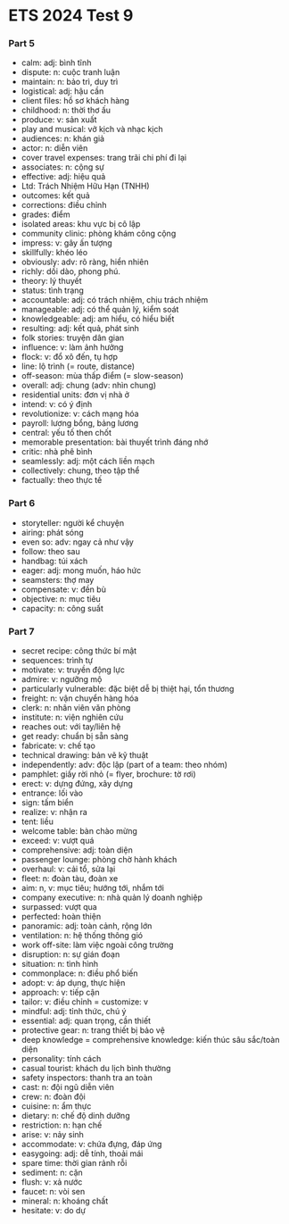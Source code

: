 # ETS 2024 Test 9

### Part 5

- calm: adj: bình tĩnh
- dispute: n: cuộc tranh luận
- maintain: n: bảo trì, duy trì
- logistical: adj: hậu cần
- client files: hồ sơ khách hàng
- childhood: n: thời thơ ấu
- produce: v: sản xuất
- play and musical: vở kịch và nhạc kịch
- audiences: n: khán giả
- actor: n: diễn viên
- cover travel expenses: trang trãi chi phí đi lại
- associates: n: cộng sự
- effective: adj: hiệu quả
- Ltd: Trách Nhiệm Hữu Hạn (TNHH)
- outcomes: kết quả
- corrections: điều chỉnh
- grades: điểm
- isolated areas: khu vực bị cô lập
- community clinic: phòng khám công cộng
- impress: v: gây ấn tượng
- skillfully: khéo léo
- obviously: adv: rõ ràng, hiển nhiên
- richly: dồi dào, phong phú.
- theory: lý thuyết
- status: tình trạng
- accountable: adj: có trách nhiệm, chịu trách nhiệm
- manageable: adj: có thể quản lý, kiểm soát
- knowledgeable: adj: am hiểu, có hiểu biết
- resulting: adj: kết quả, phát sinh
- folk stories: truyện dân gian
- influence: v: làm ảnh hưởng
- flock: v: đổ xô đến, tụ hợp
- line: lộ trình (= route, distance)
- off-season: mùa thấp điểm (= slow-season)
- overall: adj: chung (adv: nhìn chung)
- residential units: đơn vị nhà ở
- intend: v: có ý định
- revolutionize: v: cách mạng hóa
- payroll: lương bổng, bảng lương
- central: yếu tố then chốt
- memorable presentation: bài thuyết trình đáng nhớ
- critic: nhà phê bình
- seamlessly: adj: một cách liền mạch
- collectively: chung, theo tập thể
- factually: theo thực tế

### Part 6

- storyteller: người kể chuyện
- airing: phát sóng
- even so: adv: ngay cả như vậy
- follow: theo sau
- handbag: túi xách
- eager: adj: mong muốn, háo hức
- seamsters: thợ may
- compensate: v: đền bù
- objective: n: mục tiêu
- capacity: n: công suất

### Part 7

- secret recipe: công thức bí mật
- sequences: trình tự
- motivate: v: truyền động lực
- admire: v: ngưỡng mộ
- particularly vulnerable: đặc biệt dễ bị thiệt hại, tổn thương
- freight: n: vận chuyển hàng hóa
- clerk: n: nhân viên văn phòng
- institute: n: viện nghiên cứu
- reaches out: với tay/liên hệ
- get ready: chuẩn bị sẵn sàng
- fabricate: v: chế tạo
- technical drawing: bản vẽ kỹ thuật
- independently: adv: độc lập (part of a team: theo nhóm)
- pamphlet: giấy rời nhỏ (= flyer, brochure: tờ rơi)
- erect: v: dựng đứng, xây dựng
- entrance: lối vào
- sign: tấm biển
- realize: v: nhận ra
- tent: liều
- welcome table: bàn chào mừng
- exceed: v: vượt quá
- comprehensive: adj: toàn diện
- passenger lounge: phòng chờ hành khách
- overhaul: v: cải tổ, sửa lại
- fleet: n: đoàn tàu, đoàn xe
- aim: n, v: mục tiêu; hướng tới, nhắm tới
- company executive: n: nhà quản lý doanh nghiệp
- surpassed: vượt qua
- perfected: hoàn thiện
- panoramic: adj: toàn cảnh, rộng lớn
- ventilation: n: hệ thống thông gió
- work off-site: làm việc ngoài công trường
- disruption: n: sự gián đoạn
- situation: n: tình hình
- commonplace: n: điều phổ biến
- adopt: v: áp dụng, thực hiện
- approach: v: tiếp cận
- tailor: v: điều chỉnh = customize: v
- mindful: adj: tỉnh thức, chú ý
- essential: adj: quan trọng, cần thiết
- protective gear: n: trang thiết bị bảo vệ
- deep knowledge = comprehensive knowledge: kiến thúc sâu sắc/toàn diện
- personality: tính cách
- casual tourist: khách du lịch bình thường
- safety inspectors: thanh tra an toàn
- cast: n: đội ngũ diễn viên
- crew: n: đoàn đội
- cuisine: n: ẩm thực
- dietary: n: chế độ dinh dưỡng
- restriction: n: hạn chế
- arise: v: nảy sinh
- accommodate: v: chứa đựng, đáp ứng
- easygoing: adj: dễ tính, thoải mái
- spare time: thời gian rảnh rỗi
- sediment: n: cặn
- flush: v: xả nước
- faucet: n: vòi sen
- mineral: n: khoáng chất
- hesitate: v: do dự
